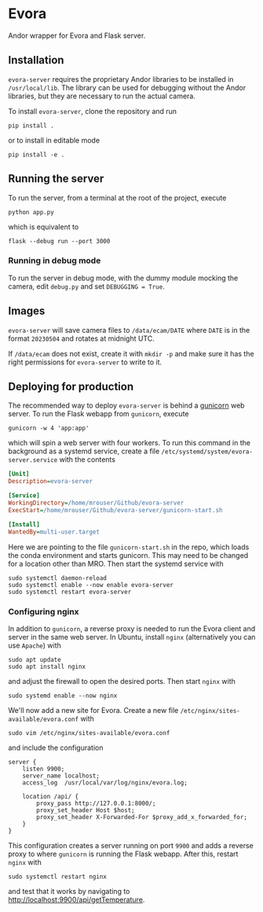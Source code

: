 # Evora

Andor wrapper for Evora and Flask server.

## Installation

`evora-server` requires the proprietary Andor libraries to be installed in `/usr/local/lib`. The library can be used for debugging without the Andor libraries, but they are necessary to run the actual camera.

To install `evora-server`, clone the repository and run

```console
pip install .
```

or to install in editable mode

```console
pip install -e .
```

## Running the server

To run the server, from a terminal at the root of the project, execute

```console
python app.py
```

which is equivalent to

```console
flask --debug run --port 3000
```

### Running in debug mode

To run the server in debug mode, with the dummy module mocking the camera, edit `debug.py` and set `DEBUGGING = True`.

## Images

`evora-server` will save camera files to `/data/ecam/DATE` where `DATE` is in the format `20230504` and rotates at midnight UTC.

If `/data/ecam` does not exist, create it with `mkdir -p` and make sure it has the right permissions for `evora-server` to write to it.

## Deploying for production

The recommended way to deploy `evora-server` is behind a [gunicorn](https://gunicorn.org) web server. To run the Flask webapp from `gunicorn`, execute

```console
gunicorn -w 4 'app:app'
```

which will spin a web server with four workers. To run this command in the background as a systemd service, create a file `/etc/systemd/system/evora-server.service` with the contents

```ini
[Unit]
Description=evora-server

[Service]
WorkingDirectory=/home/mrouser/Github/evora-server
ExecStart=/home/mrouser/Github/evora-server/gunicorn-start.sh

[Install]
WantedBy=multi-user.target
```

Here we are pointing to the file `gunicorn-start.sh` in the repo, which loads the conda environment and starts gunicorn. This may need to be changed for a location other than MRO. Then start the systemd service with

```console
sudo systemctl daemon-reload
sudo systemctl enable --now enable evora-server
sudo systemctl restart evora-server
```

### Configuring nginx

In addition to `gunicorn`, a reverse proxy is needed to run the Evora client and server in the same web server. In Ubuntu, install `nginx` (alternatively you can use `Apache`) with

```console
sudo apt update
sudo apt install nginx
```

and adjust the firewall to open the desired ports. Then start `nginx` with

```console
sudo systemd enable --now nginx
```

We'll now add a new site for Evora. Create a new file `/etc/nginx/sites-available/evora.conf` with

```console
sudo vim /etc/nginx/sites-available/evora.conf
```

and include the configuration

```nginx
server {
    listen 9900;
    server_name localhost;
    access_log  /usr/local/var/log/nginx/evora.log;

    location /api/ {
        proxy_pass http://127.0.0.1:8000/;
        proxy_set_header Host $host;
        proxy_set_header X-Forwarded-For $proxy_add_x_forwarded_for;
    }
}

```

This configuration creates a server running on port `9900` and adds a reverse proxy to where `gunicorn` is running the Flask webapp. After this, restart `nginx` with

```console
sudo systemctl restart nginx
```

and test that it works by navigating to [http://localhost:9900/api/getTemperature](http://localhost:9900/api/getTemperature).
